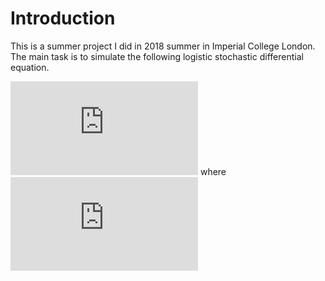 # Introduction  
This is a summer project I did in 2018 summer in Imperial College London. The main task is to simulate the following logistic stochastic differential equation.

![first equ](http://latex.codecogs.com/svg.latex?%24dX%3DX%28%5Calpha&plus;%5Cbeta%20X_%5Ctau%20%29dt&plus;%5Csigma%20X%20dW%24)
where ![](http://latex.codecogs.com/svg.latex?%5Calpha%20%5Ctext%7B%20and%20%7D%20%5Cbeta)


<!--stackedit_data:
eyJoaXN0b3J5IjpbNDQzNDk1NywtMzgzMTM4MzQ0LDYzNjU5MD
YzNF19
-->
